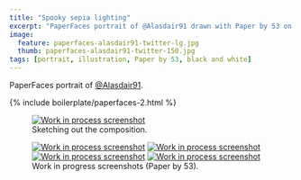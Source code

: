 ```yaml
---
title: "Spooky sepia lighting"
excerpt: "PaperFaces portrait of @Alasdair91 drawn with Paper by 53 on an iPad."
image: 
  feature: paperfaces-alasdair91-twitter-lg.jpg
  thumb: paperfaces-alasdair91-twitter-150.jpg
tags: [portrait, illustration, Paper by 53, black and white]
---
```


PaperFaces portrait of [@Alasdair91](http://twitter.com/alasdair91).

{% include boilerplate/paperfaces-2.html %}

<figure>
	<a href="{{ site.url }}/images/paperfaces-alasdair91-process-1-lg.jpg"><img src="{{ site.url }}/images/paperfaces-alasdair91-process-1-750.jpg" alt="Work in process screenshot"></a>
	<figcaption>Sketching out the composition.</figcaption>
</figure>

<figure class="half">
	<a href="{{ site.url }}/images/paperfaces-alasdair91-process-2-lg.jpg"><img src="{{ site.url }}/images/paperfaces-alasdair91-process-2-600.jpg" alt="Work in process screenshot"></a>
	<a href="{{ site.url }}/images/paperfaces-alasdair91-process-3-lg.jpg"><img src="{{ site.url }}/images/paperfaces-alasdair91-process-3-600.jpg" alt="Work in process screenshot"></a>
	<a href="{{ site.url }}/images/paperfaces-alasdair91-process-4-lg.jpg"><img src="{{ site.url }}/images/paperfaces-alasdair91-process-4-600.jpg" alt="Work in process screenshot"></a>
	<a href="{{ site.url }}/images/paperfaces-alasdair91-process-5-lg.jpg"><img src="{{ site.url }}/images/paperfaces-alasdair91-process-5-600.jpg" alt="Work in process screenshot"></a>
	<figcaption>Work in progress screenshots (Paper by 53).</figcaption>
</figure>